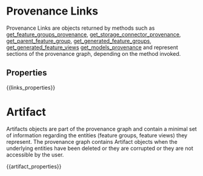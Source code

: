# Provenance Links

Provenance Links are objects returned by methods such as [get_feature_groups_provenance](../storage_connector_api/#get_feature_groups_provenance), [get_storage_connector_provenance](../feature_group_api/#get_storage_connector_provenance), [get_parent_feature_group](../feature_group_api/#get_parent_feature_groups), [get_generated_feature_groups](../feature_group_api/#get_generated_feature_groups), [get_generated_feature_views](../feature_group_api/#get_generated_feature_views) [get_models_provenance](../feature_view_api/#get_models_provenance) and represent sections of the provenance graph, depending on the method invoked.

## Properties

{{links_properties}}

# Artifact

Artifacts objects are part of the provenance graph and contain a minimal set of information regarding the entities (feature groups, feature views) they represent.
The provenance graph contains Artifact objects when the underlying entities have been deleted or they are corrupted or they are not accessible by the user.

{{artifact_properties}}
